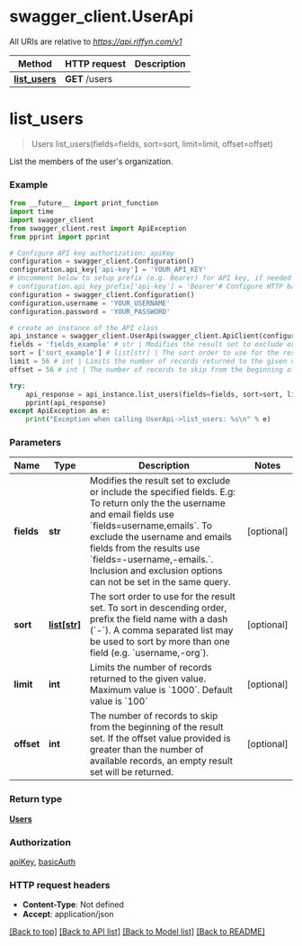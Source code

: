 # swagger_client.UserApi

All URIs are relative to *https://api.riffyn.com/v1*

Method | HTTP request | Description
------------- | ------------- | -------------
[**list_users**](UserApi.md#list_users) | **GET** /users | 

# **list_users**
> Users list_users(fields=fields, sort=sort, limit=limit, offset=offset)



List the members of the user's organization.

### Example
```python
from __future__ import print_function
import time
import swagger_client
from swagger_client.rest import ApiException
from pprint import pprint

# Configure API key authorization: apiKey
configuration = swagger_client.Configuration()
configuration.api_key['api-key'] = 'YOUR_API_KEY'
# Uncomment below to setup prefix (e.g. Bearer) for API key, if needed
# configuration.api_key_prefix['api-key'] = 'Bearer'# Configure HTTP basic authorization: basicAuth
configuration = swagger_client.Configuration()
configuration.username = 'YOUR_USERNAME'
configuration.password = 'YOUR_PASSWORD'

# create an instance of the API class
api_instance = swagger_client.UserApi(swagger_client.ApiClient(configuration))
fields = 'fields_example' # str | Modifies the result set to exclude or include the specified fields. E.g: To return only the the username and email fields use `fields=username,emails`. To exclude the username and emails fields from the results use `fields=-username,-emails.`. Inclusion and exclusion options can not be set in the same query.  (optional)
sort = ['sort_example'] # list[str] | The sort order to use for the result set. To sort in descending order, prefix the field name with a dash (`-`). A comma separated list may be used to sort by more than one field (e.g. `username,-org`).  (optional)
limit = 56 # int | Limits the number of records returned to the given value. Maximum value is `1000`. Default value is `100`  (optional)
offset = 56 # int | The number of records to skip from the beginning of the result set. If the offset value provided is greater than the number of available records, an empty result set will be returned.  (optional)

try:
    api_response = api_instance.list_users(fields=fields, sort=sort, limit=limit, offset=offset)
    pprint(api_response)
except ApiException as e:
    print("Exception when calling UserApi->list_users: %s\n" % e)
```

### Parameters

Name | Type | Description  | Notes
------------- | ------------- | ------------- | -------------
 **fields** | **str**| Modifies the result set to exclude or include the specified fields. E.g: To return only the the username and email fields use &#x60;fields&#x3D;username,emails&#x60;. To exclude the username and emails fields from the results use &#x60;fields&#x3D;-username,-emails.&#x60;. Inclusion and exclusion options can not be set in the same query.  | [optional] 
 **sort** | [**list[str]**](str.md)| The sort order to use for the result set. To sort in descending order, prefix the field name with a dash (&#x60;-&#x60;). A comma separated list may be used to sort by more than one field (e.g. &#x60;username,-org&#x60;).  | [optional] 
 **limit** | **int**| Limits the number of records returned to the given value. Maximum value is &#x60;1000&#x60;. Default value is &#x60;100&#x60;  | [optional] 
 **offset** | **int**| The number of records to skip from the beginning of the result set. If the offset value provided is greater than the number of available records, an empty result set will be returned.  | [optional] 

### Return type

[**Users**](Users.md)

### Authorization

[apiKey](../README.md#apiKey), [basicAuth](../README.md#basicAuth)

### HTTP request headers

 - **Content-Type**: Not defined
 - **Accept**: application/json

[[Back to top]](#) [[Back to API list]](../README.md#documentation-for-api-endpoints) [[Back to Model list]](../README.md#documentation-for-models) [[Back to README]](../README.md)


